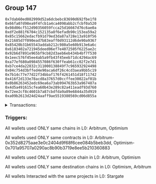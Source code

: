 ## Group 147

```0x3b872dfbc8cd73d54a062c1923311ebcd8bb9103
0x7dab60ed082999d52a6dcbebc83690d692fbe1f8
0x66fa07d98ea9f4fcb1a4ca4098abb2cfcbf0a520
0x98d06cf512d90356059fcca25d16667d76c6ae0a
0xdf2e881f6704c152135a8f6efadb90c153ea59a2
0x85c15662edacfb91d79ed3da87a728e13a910f56
0x21685d7f090ead7b83eaff0d93112d6de90a9367
0x85420b31b65543addab212c980a5e60b913e6a6c
0x6183402a721945deed06ef7e4072505f6225ae2c
0x92b6d7891e965bf9cb82d3aeb6eb434b4bf7f530
0x1eec576f45ee4ab5a9fb43f45eeb71dc4294ac69
0xa77ef680a0984557086f630ffeab61cc02f2e7d1
0xb7ce4da22832c311000138849f7c965932924498
0x04c754d3bffed4e90aca6df26c4cd3aea9bb5c19
0x7b14c77e77d22f34bbaf176f4261451d18f11742
0x416f2d133e78acd8a37657d0ccffee30022af01b
0x0b86263452edc69ea6a73ab994763b53a967487a
0x4d5a491615cfea60b43e289c82a411eadf93d760
0x72ee2cf8c4601b7a87cbdfda9a89e6844a35d919
0xa09b2613d24d24aaff9ae5519380569cd06d855a
```
<details>
<summary>Transactions:</summary>

Hashes: 

Wallet: 0x3b872dfbc8cd73d54a062c1923311ebcd8bb9103

       Hash: 0xf7bf3f7719d7c5643cdd5ab91cd4cbf4acef9ca9c6e08c90800c7c023b38053b
         - source chain: Arbitrum
         - destination chain: Optimism
         - project: Stargate
         - contract: 0x352d8275aae3e0c2404d9f68f6cee084b5beb3dd
         - value USD: 19.568562395
       Hash: 0xb20ea47772c28cc659caf6c12bdbd05d318d69ad508bb27b89ea7b71ea16faae
         - source chain: Optimism
         - destination chain: Arbitrum
         - project: Stargate
         - contract: 0x701a95707a0290ac8b90b3719e8ee5b210360883
         - value USD: 16.688596719
       Hash: 0xdca34f8c17ed0703b722842d365ef77a2b655669281760498433ccd48e5cff22
         - source chain: Arbitrum
         - destination chain: Optimism
         - project: Stargate
         - contract: 0x352d8275aae3e0c2404d9f68f6cee084b5beb3dd
         - value USD: 16.308737318
       Hash: 0x0e48642addcd21aa5e287a696da41ce09e709cb216a4fbc4f000d99d203bd923
         - source chain: Optimism
         - destination chain: Arbitrum
         - project: Stargate
         - contract: 0x701a95707a0290ac8b90b3719e8ee5b210360883
         - value USD: 29.886814429
       Hash: 0xc482fbef519bea14e3493c07c7210f80fd845286b76d51256882d6caac58f391
         - source chain: Arbitrum
         - destination chain: Optimism
         - project: Stargate
         - contract: 0x352d8275aae3e0c2404d9f68f6cee084b5beb3dd
         - value USD: 27.791379134
       Hash: 0x23b5b57fff631304be32ea7f66fcb431301f18dc720d07f6517538a6323042b7
         - source chain: Optimism
         - destination chain: Arbitrum
         - project: Stargate
         - contract: 0x701a95707a0290ac8b90b3719e8ee5b210360883
         - value USD: 27.665311576
Wallet: 0x7dab60ed082999d52a6dcbebc83690d692fbe1f8

       Hash:0x25b0c6f80cb4103c6ddb547d68bc46b52ef33d33a5bf23119c487f858c235152
         - source chain: Arbitrum
         - destination chain: Optimism
         - project: Stargate
         - contract: 0x352d8275aae3e0c2404d9f68f6cee084b5beb3dd
         - value USD: 21.182443942
       Hash:0xf4ba334fb7704a66a594a91d908f0a2e886c17a588427f3e92e1fd9276cab739
         - source chain: Optimism
         - destination chain: Arbitrum
         - project: Stargate
         - contract: 0x701a95707a0290ac8b90b3719e8ee5b210360883
         - value USD: 18.542890375
       Hash:0x38445a9cf6d64cef3025dcbdc627f0113f1fc8a8d0f2601761c6303fcfc58e75
         - source chain: Arbitrum
         - destination chain: Optimism
         - project: Stargate
         - contract: 0x352d8275aae3e0c2404d9f68f6cee084b5beb3dd
         - value USD: 16.565218048
       Hash:0x7f5409a069b0ad07fa46c59b922ba92b4cc52ec5f554b8bc6f82dc4a83136b5a
         - source chain: Optimism
         - destination chain: Arbitrum
         - project: Stargate
         - contract: 0x701a95707a0290ac8b90b3719e8ee5b210360883
         - value USD: 29.883429738
       Hash:0xe90a466106f8643e409dde34730a7be6be38c930471bb7bad649bbdbe44415b9
         - source chain: Arbitrum
         - destination chain: Optimism
         - project: Stargate
         - contract: 0x352d8275aae3e0c2404d9f68f6cee084b5beb3dd
         - value USD: 27.792235057
       Hash:0x56e082b60989371d017159b96bf1ac2b161ec88228e49078db8bf7e51658e788
         - source chain: Optimism
         - destination chain: Arbitrum
         - project: Stargate
         - contract: 0x701a95707a0290ac8b90b3719e8ee5b210360883
         - value USD: 27.665368198
Wallet: 0x66fa07d98ea9f4fcb1a4ca4098abb2cfcbf0a520

       Hash:0xf0c26174385a37b12d9bf8c29b7f67114664c51c063df3e8416380549d5db873
         - source chain: Arbitrum
         - destination chain: Optimism
         - project: Stargate
         - contract: 0x352d8275aae3e0c2404d9f68f6cee084b5beb3dd
         - value USD: 19.559853531
       Hash:0x043b6074d6ba25ec0049e902ba5def1079e0269c26374bd7c0b2118c41458846
         - source chain: Optimism
         - destination chain: Arbitrum
         - project: Stargate
         - contract: 0x701a95707a0290ac8b90b3719e8ee5b210360883
         - value USD: 16.689412788
       Hash:0x0032a4bb5c8ce56e44304d9a8eb60e0a1fb7081936f6762473b392ba155ea3bf
         - source chain: Arbitrum
         - destination chain: Optimism
         - project: Stargate
         - contract: 0x352d8275aae3e0c2404d9f68f6cee084b5beb3dd
         - value USD: 16.317785483
       Hash:0x340799cfe3b96ecb084a48de50c8122dd3232c167c31231b4323b3750f9f988a
         - source chain: Optimism
         - destination chain: Arbitrum
         - project: Stargate
         - contract: 0x701a95707a0290ac8b90b3719e8ee5b210360883
         - value USD: 29.889174396
       Hash:0xd56e8e606d62e257bd426ee9aa0fbba87321d88590477fb4221b5c0b50cd1338
         - source chain: Arbitrum
         - destination chain: Optimism
         - project: Stargate
         - contract: 0x352d8275aae3e0c2404d9f68f6cee084b5beb3dd
         - value USD: 27.792733215
       Hash:0xb8d1e784c792def01c115f6cf128ca1dd243587788a9c6971dd786aefc82e242
         - source chain: Optimism
         - destination chain: Arbitrum
         - project: Stargate
         - contract: 0x701a95707a0290ac8b90b3719e8ee5b210360883
         - value USD: 24.60817872
Wallet: 0x98d06cf512d90356059fcca25d16667d76c6ae0a

       Hash:0xbf12af5d3b1529b7cb4c919cd2c5e11a6e605a151da88b1de62a4df35435c55b
         - source chain: Arbitrum
         - destination chain: Optimism
         - project: Stargate
         - contract: 0x352d8275aae3e0c2404d9f68f6cee084b5beb3dd
         - value USD: 20.196844458
       Hash:0x4aae1810d661a43c01569828f7adcaf470b438cdc4b2cef6261d721d3ce5c363
         - source chain: Optimism
         - destination chain: Arbitrum
         - project: Stargate
         - contract: 0x701a95707a0290ac8b90b3719e8ee5b210360883
         - value USD: 18.542792957
       Hash:0x884fd6dc6593da8f8aeb6a59a2c4e2cbaabe81741b25d10a28aeee320585a0da
         - source chain: Arbitrum
         - destination chain: Optimism
         - project: Stargate
         - contract: 0x352d8275aae3e0c2404d9f68f6cee084b5beb3dd
         - value USD: 15.754759139
       Hash:0x43a54fe543aca5ef74d2ff2a110068899b1f95c48219ef8c330ebedae1eaa4a5
         - source chain: Optimism
         - destination chain: Arbitrum
         - project: Stargate
         - contract: 0x701a95707a0290ac8b90b3719e8ee5b210360883
         - value USD: 26.378625905
       Hash:0x1b13d2fbfb9bfaeea5e8a6cf10749e6295dbe552d06de6a935f4b394fefa51ee
         - source chain: Arbitrum
         - destination chain: Optimism
         - project: Stargate
         - contract: 0x352d8275aae3e0c2404d9f68f6cee084b5beb3dd
         - value USD: 27.791425998
       Hash:0x792041ed0e490a94b3f958c28d24e86e2df03bbf0400b8519719d099af9c646c
         - source chain: Optimism
         - destination chain: Arbitrum
         - project: Stargate
         - contract: 0x701a95707a0290ac8b90b3719e8ee5b210360883
         - value USD: 24.61850572
Wallet: 0xdf2e881f6704c152135a8f6efadb90c153ea59a2

       Hash:0xd18d0e55afef7aa28f23abc2ae640fa5ea12940bc078e9d01bcd2a39aff110b9
         - source chain: Arbitrum
         - destination chain: Optimism
         - project: Stargate
         - contract: 0x352d8275aae3e0c2404d9f68f6cee084b5beb3dd
         - value USD: 20.356628607
       Hash:0x06d701e6585d28ccf48d270490e8a61f04f1e19a133dc9192268b300b3890807
         - source chain: Optimism
         - destination chain: Arbitrum
         - project: Stargate
         - contract: 0x701a95707a0290ac8b90b3719e8ee5b210360883
         - value USD: 18.542722102
       Hash:0x2f101583f53da366331750de91e6683296460f7efdec7524ea375adc643fa56c
         - source chain: Arbitrum
         - destination chain: Optimism
         - project: Stargate
         - contract: 0x352d8275aae3e0c2404d9f68f6cee084b5beb3dd
         - value USD: 15.614761451
       Hash:0xc5de56c6b78e32fa7396cfa400ca66bad0a92cc9cc16246237b2586c545e9763
         - source chain: Optimism
         - destination chain: Arbitrum
         - project: Stargate
         - contract: 0x701a95707a0290ac8b90b3719e8ee5b210360883
         - value USD: 26.371013891
       Hash:0xca9b3ba64e20fcbf19cc1ba6db3f5232bc6e395817ddb781f9202edd44451fb4
         - source chain: Arbitrum
         - destination chain: Optimism
         - project: Stargate
         - contract: 0x352d8275aae3e0c2404d9f68f6cee084b5beb3dd
         - value USD: 27.791420808
       Hash:0x69a9653c4afd369f8702c3bd1f53d21040e03ed98bf5dd88e987c942e3a2acf8
         - source chain: Optimism
         - destination chain: Arbitrum
         - project: Stargate
         - contract: 0x701a95707a0290ac8b90b3719e8ee5b210360883
         - value USD: 27.664350802
Wallet: 0x85c15662edacfb91d79ed3da87a728e13a910f56

       Hash:0x244f706c70373cf3dedb3800cb3de791457b45435ce9a5e35ba29d69f02afac5
         - source chain: Arbitrum
         - destination chain: Optimism
         - project: Stargate
         - contract: 0x352d8275aae3e0c2404d9f68f6cee084b5beb3dd
         - value USD: 20.608076544
       Hash:0x7ca0881bab6631e46d0d2a7e7ee3262bfa4c16991d4e9d2244c80b149fd94ece
         - source chain: Optimism
         - destination chain: Arbitrum
         - project: Stargate
         - contract: 0x701a95707a0290ac8b90b3719e8ee5b210360883
         - value USD: 18.542641005
       Hash:0xb6c9a637cd3798bcc411e4af786c46b588d3d010cd051e34b3e9ffb4b2800e4e
         - source chain: Arbitrum
         - destination chain: Optimism
         - project: Stargate
         - contract: 0x352d8275aae3e0c2404d9f68f6cee084b5beb3dd
         - value USD: 15.39805103
       Hash:0x7d22f5c257ad32f61c9cf1ad17530f37f889052c741e9bd01059ee82aa5c5c8e
         - source chain: Optimism
         - destination chain: Arbitrum
         - project: Stargate
         - contract: 0x701a95707a0290ac8b90b3719e8ee5b210360883
         - value USD: 26.356937529
       Hash:0xc4b52d33ad72a4183a45033fe0c4663e0242b2889519050df2e4e6df7e232811
         - source chain: Arbitrum
         - destination chain: Optimism
         - project: Stargate
         - contract: 0x352d8275aae3e0c2404d9f68f6cee084b5beb3dd
         - value USD: 27.790122558
       Hash:0x5c425c887e1a2c9f1b8bc78d58e7c48493c9c14a48c70d58b9da8901c1d810ed
         - source chain: Optimism
         - destination chain: Arbitrum
         - project: Stargate
         - contract: 0x701a95707a0290ac8b90b3719e8ee5b210360883
         - value USD: 27.663783138
Wallet: 0x21685d7f090ead7b83eaff0d93112d6de90a9367

       Hash:0xfbabd72b5fceaa4a294353880f499b0350b86070755a8890ee6cc168745bf86e
         - source chain: Arbitrum
         - destination chain: Optimism
         - project: Stargate
         - contract: 0x352d8275aae3e0c2404d9f68f6cee084b5beb3dd
         - value USD: 20.988935
       Hash:0xd9ed7bd51595aae973349ffd20aeea7b8a359a589f6156f05b97acef7c0990f4
         - source chain: Optimism
         - destination chain: Arbitrum
         - project: Stargate
         - contract: 0x701a95707a0290ac8b90b3719e8ee5b210360883
         - value USD: 18.542979346
       Hash:0xcfe10271a1193d48ed835cdf6158e4e75461e2c648e0e1329d4b9c9a53641c77
         - source chain: Arbitrum
         - destination chain: Optimism
         - project: Stargate
         - contract: 0x352d8275aae3e0c2404d9f68f6cee084b5beb3dd
         - value USD: 15.067143526
       Hash:0xdd308237917f90e53a24cea7136da2e90b32b8a1985646840f73f7ed91d08b20
         - source chain: Optimism
         - destination chain: Arbitrum
         - project: Stargate
         - contract: 0x701a95707a0290ac8b90b3719e8ee5b210360883
         - value USD: 26.364528752
       Hash:0x733220c25bc34e242efae85211431423b6ca86b4395d5982733d4b4116cd464d
         - source chain: Arbitrum
         - destination chain: Optimism
         - project: Stargate
         - contract: 0x352d8275aae3e0c2404d9f68f6cee084b5beb3dd
         - value USD: 27.790819691
       Hash:0xfab0b1dbe4550af0f1d5ebe4c00244b3b51bd5911329ca2b246df8418d4c4c48
         - source chain: Optimism
         - destination chain: Arbitrum
         - project: Stargate
         - contract: 0x701a95707a0290ac8b90b3719e8ee5b210360883
         - value USD: 27.664360894
Wallet: 0x85420b31b65543addab212c980a5e60b913e6a6c

       Hash:0xebcc97d64d8b865fe5991e9c816333c65ec74be5223fbb4c9458cf3930c0e774
         - source chain: Arbitrum
         - destination chain: Optimism
         - project: Stargate
         - contract: 0x352d8275aae3e0c2404d9f68f6cee084b5beb3dd
         - value USD: 19.364128056
       Hash:0x83cc0d4618bb30367de92ab837421574b38f68320b987e79d8a2e87338667783
         - source chain: Optimism
         - destination chain: Arbitrum
         - project: Stargate
         - contract: 0x701a95707a0290ac8b90b3719e8ee5b210360883
         - value USD: 16.688522002
       Hash:0x53c1ea53bdb7dd1f9822d84257a77073aeb09c361000c5ba9c05595a802be777
         - source chain: Arbitrum
         - destination chain: Optimism
         - project: Stargate
         - contract: 0x352d8275aae3e0c2404d9f68f6cee084b5beb3dd
         - value USD: 15.206830436
       Hash:0x077cb4741ddc8f199d0e7ac294ad112b3f29c4fb46c90b7932fc76802312c0cb
         - source chain: Optimism
         - destination chain: Arbitrum
         - project: Stargate
         - contract: 0x701a95707a0290ac8b90b3719e8ee5b210360883
         - value USD: 27.173462658
       Hash:0x1c7bf0c81cf4afe25ad64f5d3dc2cb74338e52966815ac216e2513fc6837315b
         - source chain: Arbitrum
         - destination chain: Optimism
         - project: Stargate
         - contract: 0x352d8275aae3e0c2404d9f68f6cee084b5beb3dd
         - value USD: 27.790885813
       Hash:0xa379d4069634608723224967b9e7ad1d66d5e865d06285808913976c6eae647e
         - source chain: Optimism
         - destination chain: Arbitrum
         - project: Stargate
         - contract: 0x701a95707a0290ac8b90b3719e8ee5b210360883
         - value USD: 27.66420829
Wallet: 0x6183402a721945deed06ef7e4072505f6225ae2c

       Hash:0xfe94366148dd6552ba0609c2878b06ab9bc6d1aabc2709d9b6e9312870446ed2
         - source chain: Arbitrum
         - destination chain: Optimism
         - project: Stargate
         - contract: 0x352d8275aae3e0c2404d9f68f6cee084b5beb3dd
         - value USD: 20.041729383
       Hash:0xd8d1b180dd5a5977879ee76d783a2b1efd16417ca7655351f748e5ae18d51737
         - source chain: Optimism
         - destination chain: Arbitrum
         - project: Stargate
         - contract: 0x701a95707a0290ac8b90b3719e8ee5b210360883
         - value USD: 18.544244666
       Hash:0x9cfa474b01c41c7bb672ad8ff99f473c79d08bcf11038a24850eaffea466f8fa
         - source chain: Arbitrum
         - destination chain: Optimism
         - project: Stargate
         - contract: 0x352d8275aae3e0c2404d9f68f6cee084b5beb3dd
         - value USD: 15.898550503
       Hash:0x9281f7096b2df80c4e9d281686ed49820141317b7db1c4a6d8186e75656f02d8
         - source chain: Optimism
         - destination chain: Arbitrum
         - project: Stargate
         - contract: 0x701a95707a0290ac8b90b3719e8ee5b210360883
         - value USD: 26.368361656
       Hash:0x7000ab572efa5e48b4fcaae0b5c9ef0cff311c8ef336e26f2e12aa91d4610742
         - source chain: Arbitrum
         - destination chain: Optimism
         - project: Stargate
         - contract: 0x352d8275aae3e0c2404d9f68f6cee084b5beb3dd
         - value USD: 27.790998947
       Hash:0x96fa6881edebefebdc38cbb2b61ed3d4be4aeec099358773b6de650632012542
         - source chain: Optimism
         - destination chain: Arbitrum
         - project: Stargate
         - contract: 0x701a95707a0290ac8b90b3719e8ee5b210360883
         - value USD: 27.664266601
Wallet: 0x92b6d7891e965bf9cb82d3aeb6eb434b4bf7f530

       Hash:0x00af03d818275095af701d8ee24fa2887187e6e620e74b87df1f02553df23472
         - source chain: Arbitrum
         - destination chain: Optimism
         - project: Stargate
         - contract: 0x352d8275aae3e0c2404d9f68f6cee084b5beb3dd
         - value USD: 20.036804821
       Hash:0x972e127958666fb40abf8ca8f4d1a4978cb3a9b6c2799f31ed387e23f3b96273
         - source chain: Optimism
         - destination chain: Arbitrum
         - project: Stargate
         - contract: 0x701a95707a0290ac8b90b3719e8ee5b210360883
         - value USD: 18.543172042
       Hash:0x781cf494bccf02ba0373537d3c87189e82e06602613a2f6ee267e76c9b0308db
         - source chain: Arbitrum
         - destination chain: Optimism
         - project: Stargate
         - contract: 0x352d8275aae3e0c2404d9f68f6cee084b5beb3dd
         - value USD: 15.923387706
       Hash:0xe2a1bf9aa21500ff872f4376a788bbd16d41c99b36ce14713e64ea987bae2a27
         - source chain: Optimism
         - destination chain: Arbitrum
         - project: Stargate
         - contract: 0x701a95707a0290ac8b90b3719e8ee5b210360883
         - value USD: 26.371408892
       Hash:0xff6997f68ec302c3cc4d0aa4504a4e8af1fff1423113db56272704861242b3c7
         - source chain: Arbitrum
         - destination chain: Optimism
         - project: Stargate
         - contract: 0x352d8275aae3e0c2404d9f68f6cee084b5beb3dd
         - value USD: 27.791508105
       Hash:0xdf061c140ed640405ee9f5e649991102437505242bdcfab4991ad05b4667c866
         - source chain: Optimism
         - destination chain: Arbitrum
         - project: Stargate
         - contract: 0x701a95707a0290ac8b90b3719e8ee5b210360883
         - value USD: 27.662808359
Wallet: 0x1eec576f45ee4ab5a9fb43f45eeb71dc4294ac69

       Hash:0x85f88c0efc6815e4593573ac589a7eecefd10bf454d257472a31e62dec84d7fa
         - source chain: Arbitrum
         - destination chain: Optimism
         - project: Stargate
         - contract: 0x352d8275aae3e0c2404d9f68f6cee084b5beb3dd
         - value USD: 19.349437081
       Hash:0xa7ceed0fc597c30b3e4d9f0f7737e9c75320293240ac0eed9ad02723dfa179f4
         - source chain: Optimism
         - destination chain: Arbitrum
         - project: Stargate
         - contract: 0x701a95707a0290ac8b90b3719e8ee5b210360883
         - value USD: 16.688536679
       Hash:0xc8c214381655632f1f31c0a7377e36fe69eb6d67c9ffd62cd8d49d9921df478e
         - source chain: Arbitrum
         - destination chain: Optimism
         - project: Stargate
         - contract: 0x352d8275aae3e0c2404d9f68f6cee084b5beb3dd
         - value USD: 15.558603368
       Hash:0xa12341ee94c0a026c0ff34f4287d84731e4c749198f216418576d9a8d4f756cf
         - source chain: Optimism
         - destination chain: Arbitrum
         - project: Stargate
         - contract: 0x701a95707a0290ac8b90b3719e8ee5b210360883
         - value USD: 27.845871052
       Hash:0xbea6cffc9f3a74869be81aa9dca2a50034c0bf560c25878f38d79f341c6e02b0
         - source chain: Arbitrum
         - destination chain: Optimism
         - project: Stargate
         - contract: 0x352d8275aae3e0c2404d9f68f6cee084b5beb3dd
         - value USD: 27.791827513
       Hash:0x31de22f3733bd7e5b3fa6c2b03ab86ac7bba0dc6cb19f143c4f053bdeb5579f5
         - source chain: Optimism
         - destination chain: Arbitrum
         - project: Stargate
         - contract: 0x701a95707a0290ac8b90b3719e8ee5b210360883
         - value USD: 27.660867336
Wallet: 0xa77ef680a0984557086f630ffeab61cc02f2e7d1

       Hash:0x98dba9190e816ff60871da38c7232c202684f1c29fe7d5be1ae749fef055004d
         - source chain: Arbitrum
         - destination chain: Optimism
         - project: Stargate
         - contract: 0x352d8275aae3e0c2404d9f68f6cee084b5beb3dd
         - value USD: 19.675272492
       Hash:0x0f51f0de49aa6c7fce5bc66d4ecde496ad7c948bb9d8315eb264d078a442827b
         - source chain: Optimism
         - destination chain: Arbitrum
         - project: Stargate
         - contract: 0x701a95707a0290ac8b90b3719e8ee5b210360883
         - value USD: 16.688545932
       Hash:0x667c1094cd9c9d16548eff694b8fdd446f56a4b4fd7a92502877f26c69923ce5
         - source chain: Arbitrum
         - destination chain: Optimism
         - project: Stargate
         - contract: 0x352d8275aae3e0c2404d9f68f6cee084b5beb3dd
         - value USD: 16.238182436
       Hash:0xf2feba932a58881fa83a881437f69381c6fc9f9d5680075294714a298c3960b4
         - source chain: Optimism
         - destination chain: Arbitrum
         - project: Stargate
         - contract: 0x701a95707a0290ac8b90b3719e8ee5b210360883
         - value USD: 29.871339603
       Hash:0x07fd0384c2e97a3526485366bfa50e347782c41ca0ff03fb6f21967f5e9daca6
         - source chain: Arbitrum
         - destination chain: Optimism
         - project: Stargate
         - contract: 0x352d8275aae3e0c2404d9f68f6cee084b5beb3dd
         - value USD: 27.791450496
       Hash:0x057fe627999a2f5b3d99ea4b0ce74b3467d8616e1fe6063934925c5d5ff3ec93
         - source chain: Optimism
         - destination chain: Arbitrum
         - project: Stargate
         - contract: 0x701a95707a0290ac8b90b3719e8ee5b210360883
         - value USD: 24.608754561
Wallet: 0xb7ce4da22832c311000138849f7c965932924498

       Hash:0x1733dd7cf9fee2caa89d10892bf9e957d8cf19be8a6270b1ffb39128aa1d327c
         - source chain: Arbitrum
         - destination chain: Optimism
         - project: Stargate
         - contract: 0x352d8275aae3e0c2404d9f68f6cee084b5beb3dd
         - value USD: 19.123524641
       Hash:0x5aa2a236942e9a6608949d765bf51f069dc28f5e2029dc432f486a3066f698de
         - source chain: Optimism
         - destination chain: Arbitrum
         - project: Stargate
         - contract: 0x701a95707a0290ac8b90b3719e8ee5b210360883
         - value USD: 16.688377086
       Hash:0xcc119ea5181375a5105f3d240e370be647cf9cb956bb2b972f6dd2485a65361b
         - source chain: Arbitrum
         - destination chain: Optimism
         - project: Stargate
         - contract: 0x352d8275aae3e0c2404d9f68f6cee084b5beb3dd
         - value USD: 15.056207914
       Hash:0xa8bff2adbde3dc100861a02c27831a2aa9a5fc8061b4e733032e4e344bef42a3
         - source chain: Optimism
         - destination chain: Arbitrum
         - project: Stargate
         - contract: 0x701a95707a0290ac8b90b3719e8ee5b210360883
         - value USD: 26.373767295
       Hash:0x395ad6714328a709d976afc0ca5903b8abfeda89abd2a82a5ad6ee83a7e24a36
         - source chain: Arbitrum
         - destination chain: Optimism
         - project: Stargate
         - contract: 0x352d8275aae3e0c2404d9f68f6cee084b5beb3dd
         - value USD: 27.792028605
       Hash:0x7450a5991e18552af49a7fe39a2844222326ede91808a51c93814f1d21a7dac6
         - source chain: Optimism
         - destination chain: Arbitrum
         - project: Stargate
         - contract: 0x701a95707a0290ac8b90b3719e8ee5b210360883
         - value USD: 27.660543276
Wallet: 0x04c754d3bffed4e90aca6df26c4cd3aea9bb5c19

       Hash:0x3a0d7ff8286023a18ceb1610255f41bc888e4d419e1a2cb62d52847576746651
         - source chain: Arbitrum
         - destination chain: Optimism
         - project: Stargate
         - contract: 0x352d8275aae3e0c2404d9f68f6cee084b5beb3dd
         - value USD: 19.176812627
       Hash:0x18c603d3f98cc1d7891e49434091a17464567e9502280a99efaa40a2ff8c203a
         - source chain: Optimism
         - destination chain: Arbitrum
         - project: Stargate
         - contract: 0x701a95707a0290ac8b90b3719e8ee5b210360883
         - value USD: 16.688379296
       Hash:0x2061f3a2cd132ecc91eb92383eed6958b283c188f5e6b3d587d8711631de0646
         - source chain: Arbitrum
         - destination chain: Optimism
         - project: Stargate
         - contract: 0x352d8275aae3e0c2404d9f68f6cee084b5beb3dd
         - value USD: 15.009965492
       Hash:0x91bd9c3f759de1b0620ec28ddc56c4e6e56cde5703826453c01b5e46c6df8dfc
         - source chain: Optimism
         - destination chain: Arbitrum
         - project: Stargate
         - contract: 0x701a95707a0290ac8b90b3719e8ee5b210360883
         - value USD: 26.387988284
       Hash:0xaa174c99e0a50c2276684049c805b61dd5062f92e8561c134ebbdda7059b81a2
         - source chain: Arbitrum
         - destination chain: Optimism
         - project: Stargate
         - contract: 0x352d8275aae3e0c2404d9f68f6cee084b5beb3dd
         - value USD: 27.793120994
       Hash:0xbddd2eeeb151f0052a8924655d6ff83bbca60a4a1b037de663e183ea5cfc5ef4
         - source chain: Optimism
         - destination chain: Arbitrum
         - project: Stargate
         - contract: 0x701a95707a0290ac8b90b3719e8ee5b210360883
         - value USD: 27.660882544
Wallet: 0x7b14c77e77d22f34bbaf176f4261451d18f11742

       Hash:0x140c1deaedea9ad97857a9ad02cfad53babc1d9cc744b2c2e3401c9bebf00096
         - source chain: Arbitrum
         - destination chain: Optimism
         - project: Stargate
         - contract: 0x352d8275aae3e0c2404d9f68f6cee084b5beb3dd
         - value USD: 19.157650455
       Hash:0x5b459c345587bdf61b454973b3b089e904c2dda06db13257ba5db8d9d2963324
         - source chain: Optimism
         - destination chain: Arbitrum
         - project: Stargate
         - contract: 0x701a95707a0290ac8b90b3719e8ee5b210360883
         - value USD: 16.688503215
       Hash:0xf6f7c038d023eabd8cf8a179b5e1ceabc312e207ae5daf407db9a936052866f4
         - source chain: Arbitrum
         - destination chain: Optimism
         - project: Stargate
         - contract: 0x352d8275aae3e0c2404d9f68f6cee084b5beb3dd
         - value USD: 15.023796766
       Hash:0x3716c0d35a31579c80ffaadcbea81a0a6495c5a6adfbb2922d10b726f0b4de66
         - source chain: Optimism
         - destination chain: Arbitrum
         - project: Stargate
         - contract: 0x701a95707a0290ac8b90b3719e8ee5b210360883
         - value USD: 26.379802792
       Hash:0xe9e618ca5da5ce4f70387332031aaeeb3eeb050d0fb676c3568501a16419610a
         - source chain: Arbitrum
         - destination chain: Optimism
         - project: Stargate
         - contract: 0x352d8275aae3e0c2404d9f68f6cee084b5beb3dd
         - value USD: 27.792448472
       Hash:0xfac61d394a5242d9d6fcc398f96aebd2a7bc052c561ddce1dc35ce8239d6d2b8
         - source chain: Optimism
         - destination chain: Arbitrum
         - project: Stargate
         - contract: 0x701a95707a0290ac8b90b3719e8ee5b210360883
         - value USD: 27.660902305
Wallet: 0x416f2d133e78acd8a37657d0ccffee30022af01b

       Hash:0x3eee061aa504dc6ae10f7dd6896646370527fd53127e34e9d6f06eb4c034d8eb
         - source chain: Arbitrum
         - destination chain: Optimism
         - project: Stargate
         - contract: 0x352d8275aae3e0c2404d9f68f6cee084b5beb3dd
         - value USD: 19.231594841
       Hash:0x91a6d93ee52206cc35d71408f0d990b981ae59397d2570e5e4c0044e40f78deb
         - source chain: Optimism
         - destination chain: Arbitrum
         - project: Stargate
         - contract: 0x701a95707a0290ac8b90b3719e8ee5b210360883
         - value USD: 16.688025763
       Hash:0xa4043731b3cecc227676a42583477a8c97db5063c3bbb34491bddd85bf1a88a8
         - source chain: Arbitrum
         - destination chain: Optimism
         - project: Stargate
         - contract: 0x352d8275aae3e0c2404d9f68f6cee084b5beb3dd
         - value USD: 15.134379184
       Hash:0xb1b0367b4c86db8a70b50a2661c2ad174f1ee238b524f77d699eaca3e51f071e
         - source chain: Optimism
         - destination chain: Arbitrum
         - project: Stargate
         - contract: 0x701a95707a0290ac8b90b3719e8ee5b210360883
         - value USD: 26.76152975
       Hash:0xb85b97e1b4fa19488cdeaa595b45ee455120d015573cc7e3231751f2839514b7
         - source chain: Arbitrum
         - destination chain: Optimism
         - project: Stargate
         - contract: 0x352d8275aae3e0c2404d9f68f6cee084b5beb3dd
         - value USD: 27.794965223
       Hash:0x994e9d28f0bc15fb47eb5eb53fbf098ea1a0646f3ab09f1ab23396379b246e21
         - source chain: Optimism
         - destination chain: Arbitrum
         - project: Stargate
         - contract: 0x701a95707a0290ac8b90b3719e8ee5b210360883
         - value USD: 32.853329961
Wallet: 0x0b86263452edc69ea6a73ab994763b53a967487a

       Hash:0xe6ba49e205f6088f9df2ff8f268fe2460fc3df0ba72c7f1294d8898da908929c
         - source chain: Arbitrum
         - destination chain: Optimism
         - project: Stargate
         - contract: 0x352d8275aae3e0c2404d9f68f6cee084b5beb3dd
         - value USD: 19.164296041
       Hash:0xa29ceb08741dc16f8776f966985f57d309e90c206092463fa7627ae9b509e394
         - source chain: Optimism
         - destination chain: Arbitrum
         - project: Stargate
         - contract: 0x701a95707a0290ac8b90b3719e8ee5b210360883
         - value USD: 16.68846535
       Hash:0x71e2a2a5319423b7d54aebe398eac1984469620b51e48db33e89494d43d7a703
         - source chain: Arbitrum
         - destination chain: Optimism
         - project: Stargate
         - contract: 0x352d8275aae3e0c2404d9f68f6cee084b5beb3dd
         - value USD: 16.310496606
       Hash:0xef52feb829b1c9b30e575eafae681033ee54c52cabaae12d17e080ac05e82ebd
         - source chain: Optimism
         - destination chain: Arbitrum
         - project: Stargate
         - contract: 0x701a95707a0290ac8b90b3719e8ee5b210360883
         - value USD: 29.11911776
       Hash:0x62a8f71420d9719d50c9303af0345ccc81d57022cb9a860a7a1f76eb0360b9ad
         - source chain: Arbitrum
         - destination chain: Optimism
         - project: Stargate
         - contract: 0x352d8275aae3e0c2404d9f68f6cee084b5beb3dd
         - value USD: 27.778816338
       Hash:0x483219555e187b78875158ec6d133e0023dc08a9b0dacc573bf43e906b0d001a
         - source chain: Optimism
         - destination chain: Arbitrum
         - project: Stargate
         - contract: 0x701a95707a0290ac8b90b3719e8ee5b210360883
         - value USD: 27.659077045
Wallet: 0x4d5a491615cfea60b43e289c82a411eadf93d760

       Hash:0x41eedcd9ede0ab88aaf8172d5b559196deeec64b2586165e41656e4f6095cedd
         - source chain: Arbitrum
         - destination chain: Optimism
         - project: Stargate
         - contract: 0x352d8275aae3e0c2404d9f68f6cee084b5beb3dd
         - value USD: 19.986586746
       Hash:0x549f1b14f97f820dfd97b41c9b0857d54e19bde501ced50f08655299559d4fa6
         - source chain: Optimism
         - destination chain: Arbitrum
         - project: Stargate
         - contract: 0x701a95707a0290ac8b90b3719e8ee5b210360883
         - value USD: 16.68970906
       Hash:0xa07bcba3d1193d9463d40f17ef215ff15c4335acd298e0ed459d94e4f38fca72
         - source chain: Arbitrum
         - destination chain: Optimism
         - project: Stargate
         - contract: 0x352d8275aae3e0c2404d9f68f6cee084b5beb3dd
         - value USD: 15.894214441
       Hash:0x3d3b09ae8c05c8e2d5630d0d8e8129e95d33ab72d4925d43d2d0bc5b4f9a0946
         - source chain: Optimism
         - destination chain: Arbitrum
         - project: Stargate
         - contract: 0x701a95707a0290ac8b90b3719e8ee5b210360883
         - value USD: 29.745381956
       Hash:0x5f4241474a58774372879f1dbc76239a9a7cdaa107945276fb10e8aa28312e10
         - source chain: Arbitrum
         - destination chain: Optimism
         - project: Stargate
         - contract: 0x352d8275aae3e0c2404d9f68f6cee084b5beb3dd
         - value USD: 27.780728594
       Hash:0x2b2e1a4f15e1a25f10697d63a0fb94f736253aadacc9c3ea3934204d57debea0
         - source chain: Optimism
         - destination chain: Arbitrum
         - project: Stargate
         - contract: 0x701a95707a0290ac8b90b3719e8ee5b210360883
         - value USD: 24.612837836
Wallet: 0x72ee2cf8c4601b7a87cbdfda9a89e6844a35d919

       Hash:0x4461962c528adce2afa383b437a18905234ff019eb483c451935a666a2c7bc79
         - source chain: Arbitrum
         - destination chain: Optimism
         - project: Stargate
         - contract: 0x352d8275aae3e0c2404d9f68f6cee084b5beb3dd
         - value USD: 19.129926133
       Hash:0xc108805eb028970d0caa269442a308c70e3694208400ac392f218c3db8a84d51
         - source chain: Optimism
         - destination chain: Arbitrum
         - project: Stargate
         - contract: 0x701a95707a0290ac8b90b3719e8ee5b210360883
         - value USD: 16.688473087
       Hash:0x6050d527db8ba5611749dd76e1c9673d26b5fdb1bdb6f4e8e80bfc4ca31de15d
         - source chain: Arbitrum
         - destination chain: Optimism
         - project: Stargate
         - contract: 0x352d8275aae3e0c2404d9f68f6cee084b5beb3dd
         - value USD: 15.886358721
       Hash:0x8b832a11f9e7b7bf08382d507aaf9de8f0309c8bfa6796577c58ed187c867237
         - source chain: Optimism
         - destination chain: Arbitrum
         - project: Stargate
         - contract: 0x701a95707a0290ac8b90b3719e8ee5b210360883
         - value USD: 28.151953115
       Hash:0x72eb48926b0b0594d942905e65440e2b5b0273c79b2d5e42b38a5124f8768631
         - source chain: Arbitrum
         - destination chain: Optimism
         - project: Stargate
         - contract: 0x352d8275aae3e0c2404d9f68f6cee084b5beb3dd
         - value USD: 27.642001003
       Hash:0x10cf0d320e19a86bfe7efc3ae6595b59aaf033aaaf12b8270a1da93ee5492e92
         - source chain: Optimism
         - destination chain: Arbitrum
         - project: Stargate
         - contract: 0x701a95707a0290ac8b90b3719e8ee5b210360883
         - value USD: 24.605968594
Wallet: 0xa09b2613d24d24aaff9ae5519380569cd06d855a

       Hash:0x397dc42c0c5eecf248ea26ecea92fb5d3b974b67d01899b04561127749321abf
         - source chain: Arbitrum
         - destination chain: Optimism
         - project: Stargate
         - contract: 0x352d8275aae3e0c2404d9f68f6cee084b5beb3dd
         - value USD: 19.722970449
       Hash:0x8181ba2db88e4f0ac6224518d685c26fb9abc5452451fb1de3c888ada2826b3a
         - source chain: Optimism
         - destination chain: Arbitrum
         - project: Stargate
         - contract: 0x701a95707a0290ac8b90b3719e8ee5b210360883
         - value USD: 16.688498268
       Hash:0x53ecc673bbac3fac9f7d3e6463c9ec23520496365b6cfacfdc705c36d3dd2a52
         - source chain: Arbitrum
         - destination chain: Optimism
         - project: Stargate
         - contract: 0x352d8275aae3e0c2404d9f68f6cee084b5beb3dd
         - value USD: 15.518798058
       Hash:0x6a2612b8c0b30fbedfa896e0e1d7fdc292f8daba08cbe8d360e8a494945c697e
         - source chain: Optimism
         - destination chain: Arbitrum
         - project: Stargate
         - contract: 0x701a95707a0290ac8b90b3719e8ee5b210360883
         - value USD: 29.150673062
       Hash:0x7a8a91fd7779584f2aa9621f4443cb2e5e15e6504adfb838f1c97d938fcd966d
         - source chain: Arbitrum
         - destination chain: Optimism
         - project: Stargate
         - contract: 0x352d8275aae3e0c2404d9f68f6cee084b5beb3dd
         - value USD: 27.85001366
       Hash:0x9bdd67d7adf7a6a4b28fda210017909673c4e49e5503de4b4b0a4a2a9305c3ce
         - source chain: Optimism
         - destination chain: Arbitrum
         - project: Stargate
         - contract: 0x701a95707a0290ac8b90b3719e8ee5b210360883
         - value USD: 24.563011763
       Hash:0x26f0fd6356d139a58750642439cc828b9a8f9159e69b38d473a7c793b97a552e
         - source chain: Arbitrum
         - destination chain: Optimism
         - project: Stargate
         - contract: 0x352d8275aae3e0c2404d9f68f6cee084b5beb3dd
         - value USD: 24.469827855

</details>


### Triggers: 
All wallets used ONLY same chains in L0: Arbitrum, Optimism

All wallets used ONLY same contracts in L0: Arbitrum-0x352d8275aae3e0c2404d9f68f6cee084b5beb3dd, Optimism-0x701a95707a0290ac8b90b3719e8ee5b210360883

All wallets used ONLY same source chain in L0: Arbitrum, Optimism

All wallets used ONLY same destination chains in L0: Optimism, Arbitrum

All wallets Interacted with the same projects in L0: Stargate

